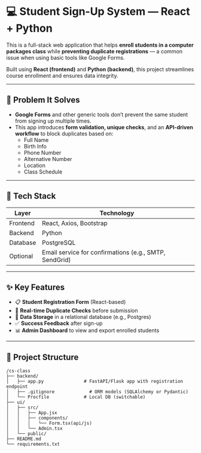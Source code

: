 # 💻 Student Sign-Up System — React + Python

This is a full-stack web application that helps **enroll students in a computer packages class** while **preventing duplicate registrations** — a common issue when using basic tools like Google Forms.

Built using **React (frontend)** and **Python (backend)**, this project streamlines course enrollment and ensures data integrity.

---

## 🧠 Problem It Solves

- **Google Forms** and other generic tools don’t prevent the same student from signing up multiple times.
- This app introduces **form validation, unique checks**, and an **API-driven workflow** to block duplicates based on:
  - Full Name
  - Birth Info
  - Phone Number
  - Alternative Number
  - Location
  - Class Schedule

---

## 🧰 Tech Stack

| Layer      | Technology       |
|------------|------------------|
| Frontend   | React, Axios, Bootstrap |
| Backend    | Python |
| Database   | PostgreSQL |
| Optional   | Email service for confirmations (e.g., SMTP, SendGrid) |

---

## ✨ Key Features

- 📋 **Student Registration Form** (React-based)
- 🔁 **Real-time Duplicate Checks** before submission
- 💾 **Data Storage** in a relational database (e.g., Postgres)
- ✅ **Success Feedback** after sign-up
- 📊 **Admin Dashboard** to view and export enrolled students

---

## 📂 Project Structure

```plaintext
/cs-class
├── backend/
│   ├── app.py               # FastAPI/Flask app with registration endpoint
│   ├── .gitignore             # ORM models (SQLAlchemy or Pydantic)
│   └── Procfile             # Local DB (switchable)
├── ui/
│   ├── src/
│   │   ├── App.jsx
│   │   ├── components/
│   │   │   └── Form.tsx(api/js)
│   │   └── Admin.tsx 
│   └── public/
├── README.md
└── requirements.txt
